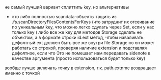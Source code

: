 не самый лучший вариант сплиттить key, но альтернативы

- это либо полностью scandata-объекты тащить из
  .fs.scanDirectoryFilesContentsForKeys (что затруднит их отсеивание по уникальным key,
  что можно легко сдулать через Set, если у нас только key )
  либо все же key для методов Storage сделать не объектом, а в формате строки id.ext
  метод, чтобы наваливать дефолтный ext должен быть все же внутри file Storage
  но он может работать со строкой, проверяя наличие extension и подставляя дефолтное, если что
  Это не помешает нам передавать sidenote в качестве аргумента (просто использоваться будет только key)

вообще лучше включать точку в extension, т.к. path.extnme возвращает именно с точкой
